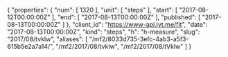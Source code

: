{
  "properties": {
    "num": [
      1320
    ],
    "unit": [
      "steps"
    ],
    "start": [
      "2017-08-12T00:00:00Z"
    ],
    "end": [
      "2017-08-13T00:00:00Z"
    ],
    "published": [
      "2017-08-13T00:00:00Z"
    ]
  },
  "client_id": "https://www-api.jvt.me/fit",
  "date": "2017-08-13T00:00:00Z",
  "kind": "steps",
  "h": "h-measure",
  "slug": "2017/08/tvklw",
  "aliases": [
    "/mf2/8033d735-3efc-4ab3-a5f3-615b5e2a7a14/",
    "/mf2/2017/08/tvklw",
    "/mf2/2017/08/tVklw"
  ]
}
